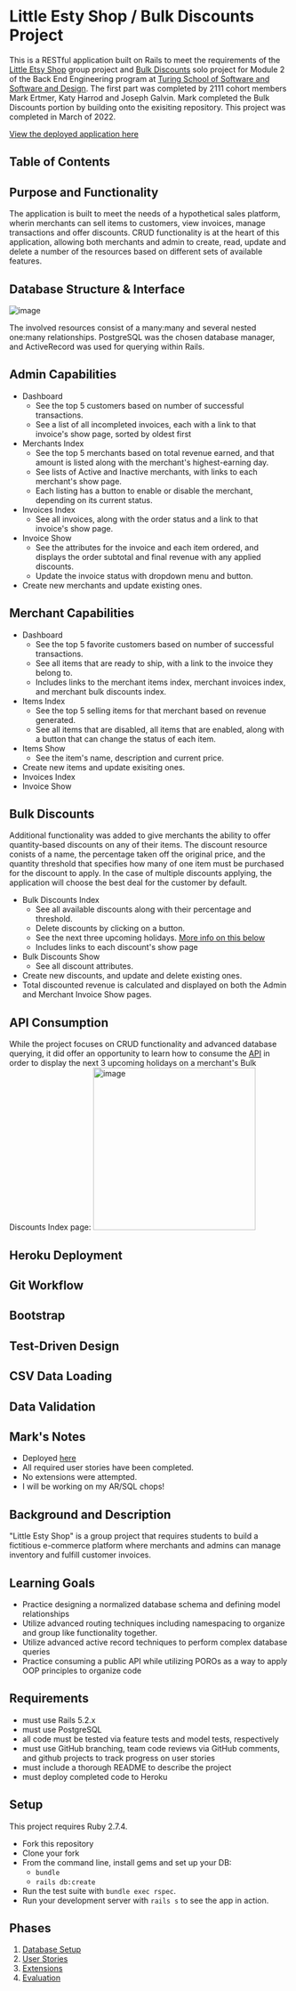 # Little Esty Shop / Bulk Discounts Project

This is a RESTful application built on Rails to meet the requirements of the [Little Etsy Shop](https://github.com/turingschool-examples/little-esty-shop) group project and [Bulk Discounts](https://backend.turing.edu/module2/projects/bulk_discounts) solo project for Module 2 of the Back End Engineering program at [Turing School of Software and Software and Design](https://turing.edu/). The first part was completed by 2111 cohort members Mark Ertmer, Katy Harrod and Joseph Galvin. Mark completed the Bulk Discounts portion by building onto the exisiting repository. This project was completed in March of 2022.

[View the deployed application here](https://lil-esty-bulk-discounts.herokuapp.com/)

## Table of Contents

## Purpose and Functionality
The application is built to meet the needs of a hypothetical sales platform, wherin merchants can sell items to customers, view invoices, manage transactions and offer discounts. CRUD functionality is at the heart of this application, allowing both merchants and admin to create, read, update and delete a number of the resources based on different sets of available features.

## Database Structure & Interface
![image](https://user-images.githubusercontent.com/91342410/157998299-cc32d2fe-3436-47ab-ab12-26c99e0c6b85.png)

The involved resources consist of a many:many and several nested one:many relationships. PostgreSQL was the chosen database manager, and ActiveRecord was used for querying within Rails.

## Admin Capabilities
- Dashboard
   - See the top 5 customers based on number of successful transactions.
   - See a list of all incompleted invoices, each with a link to that invoice's show page, sorted by oldest first
- Merchants Index 
   - See the top 5 merchants based on total revenue earned, and that amount is listed along with the merchant's highest-earning day.
   - See lists of Active and Inactive merchants, with links to each merchant's show page.
   - Each listing has a button to enable or disable the merchant, depending on its current status.
- Invoices Index 
   - See all invoices, along with the order status and a link to that invoice's show page.
- Invoice Show
   - See the attributes for the invoice and each item ordered, and displays the order subtotal and final revenue with any applied discounts.
   - Update the invoice status with dropdown menu and button.
- Create new merchants and update existing ones.

## Merchant Capabilities
- Dashboard
   - See the top 5 favorite customers based on number of successful transactions.
   - See all items that are ready to ship, with a link to the invoice they belong to.
   - Includes links to the merchant items index, merchant invoices index, and merchant bulk discounts index.
- Items Index 
   - See the top 5 selling items for that merchant based on revenue generated.
   - See all items that are disabled, all items that are enabled, along with a button that can change the status of each item.
- Items Show 
   - See the item's name, description and current price.
- Create new items and update exisiting ones.
- Invoices Index
- Invoice Show

## Bulk Discounts
Additional functionality was added to give merchants the ability to offer quantity-based discounts on any of their items. The discount resource conists of a name, the percentage taken off the original price, and the quantity threshold that specifies how many of one item must be purchased for the discount to apply. In the case of multiple discounts applying, the application will choose the best deal for the customer by default.

- Bulk Discounts Index 
   - See all available discounts along with their percentage and threshold.
   - Delete discounts by clicking on a button.
   - See the next three upcoming holidays. [More info on this below]()
   - Includes links to each discount's show page
- Bulk Discounts Show
   - See all discount attributes.
- Create new discounts, and update and delete existing ones.
- Total discounted revenue is calculated and displayed on both the Admin and Merchant Invoice Show pages. 

## API Consumption
While the project focuses on CRUD functionality and advanced database querying, it did offer an opportunity to learn how to consume the [API]() in order to display the next 3 upcoming holidays on a merchant's Bulk Discounts Index page:
<img width="292" alt="image" src="https://user-images.githubusercontent.com/91342410/157999907-d629d22e-112c-4622-af62-313e291bffd2.png">

## Heroku Deployment

## Git Workflow

## Bootstrap

## Test-Driven Design

## CSV Data Loading

## Data Validation


## Mark's Notes
- Deployed [here](https://lil-esty-bulk-discounts.herokuapp.com/)
- All required user stories have been completed.
- No extensions were attempted.
- I will be working on my AR/SQL chops!

## Background and Description

"Little Esty Shop" is a group project that requires students to build a fictitious e-commerce platform where merchants and admins can manage inventory and fulfill customer invoices.

## Learning Goals
- Practice designing a normalized database schema and defining model relationships
- Utilize advanced routing techniques including namespacing to organize and group like functionality together.
- Utilize advanced active record techniques to perform complex database queries
- Practice consuming a public API while utilizing POROs as a way to apply OOP principles to organize code

## Requirements
- must use Rails 5.2.x
- must use PostgreSQL
- all code must be tested via feature tests and model tests, respectively
- must use GitHub branching, team code reviews via GitHub comments, and github projects to track progress on user stories
- must include a thorough README to describe the project
- must deploy completed code to Heroku

## Setup

This project requires Ruby 2.7.4.

* Fork this repository
* Clone your fork
* From the command line, install gems and set up your DB:
    * `bundle`
    * `rails db:create`
* Run the test suite with `bundle exec rspec`.
* Run your development server with `rails s` to see the app in action.

## Phases

1. [Database Setup](./doc/db_setup.md)
1. [User Stories](./doc/user_stories.md)
1. [Extensions](./doc/extensions.md)
1. [Evaluation](./doc/evaluation.md)
